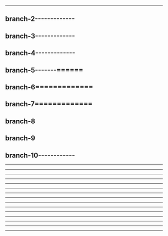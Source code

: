 ---------------------
branch-2-------------
---------------------
branch-3-------------
---------------------
branch-4-------------
---------------------
branch-5-------======
---------------------
branch-6=============
---------------------
branch-7=============
---------------------
branch-8
---------------------
branch-9
---------------------
branch-10------------
---------------------
---------------------
---------------------
---------------------
---------------------
---------------------
---------------------
---------------------
---------------------
---------------------
---------------------
---------------------
---------------------
---------------------
---------------------
---------------------